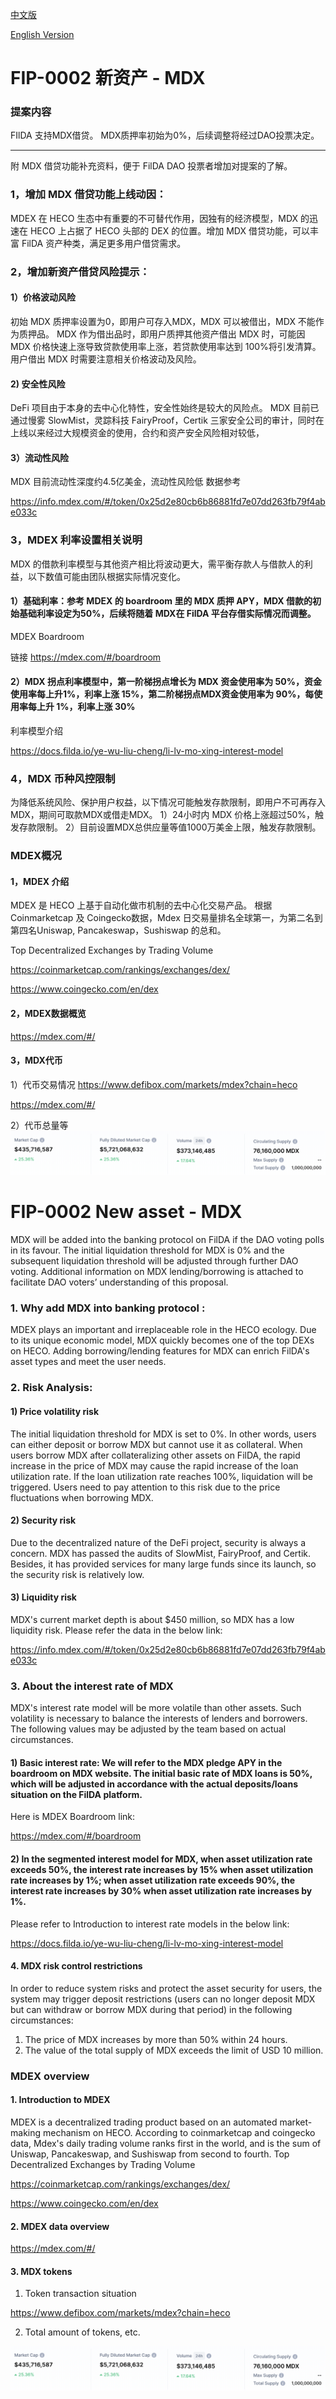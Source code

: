 [中文版](#fip-0002-%E6%96%B0%E8%B5%84%E4%BA%A7---mdx)

[English Version](#fip-0002-new-asset---mdx)

# FIP-0002 新资产 - MDX

### 提案内容

FIlDA 支持MDX借贷。
MDX质押率初始为0%，后续调整将经过DAO投票决定。


--------------------------------


附 MDX 借贷功能补充资料，便于 FilDA DAO 投票者增加对提案的了解。

### 1，增加 MDX 借贷功能上线动因：

MDEX 在 HECO 生态中有重要的不可替代作用，因独有的经济模型，MDX 的迅速在 HECO 上占据了 HECO 头部的 DEX 的位置。增加 MDX 借贷功能，可以丰富 FilDA 资产种类，满足更多用户借贷需求。

### 2，增加新资产借贷风险提示：

#### 1）价格波动风险
初始 MDX 质押率设置为0，即用户可存入MDX，MDX 可以被借出，MDX 不能作为质押品。
MDX 作为借出品时，即用户质押其他资产借出 MDX 时，可能因 MDX 价格快速上涨导致贷款使用率上涨，若贷款使用率达到 100%将引发清算。
用户借出 MDX 时需要注意相关价格波动及风险。

#### 2) 安全性风险
DeFi 项目由于本身的去中心化特性，安全性始终是较大的风险点。
MDX 目前已通过慢雾 SlowMist，灵踪科技 FairyProof，Certik 三家安全公司的审计，同时在上线以来经过大规模资金的使用，合约和资产安全风险相对较低，

#### 3）流动性风险
MDX 目前流动性深度约4.5亿美金，流动性风险低
数据参考 

https://info.mdex.com/#/token/0x25d2e80cb6b86881fd7e07dd263fb79f4abe033c


### 3，MDEX 利率设置相关说明
MDX 的借款利率模型与其他资产相比将波动更大，需平衡存款人与借款人的利益，以下数值可能由团队根据实际情况变化。

#### 1）基础利率：参考 MDEX 的 boardroom 里的 MDX 质押 APY，MDX 借款的初始基础利率设定为50%，后续将随着 MDX在 FilDA 平台存借实际情况而调整。
MDEX Boardroom

链接 https://mdex.com/#/boardroom

#### 2）MDX 拐点利率模型中，第一阶梯拐点增长为 MDX 资金使用率为 50%，资金使用率每上升1%，利率上涨 15%，第二阶梯拐点MDX资金使用率为 90%，每使用率每上升 1%，利率上涨 30%

利率模型介绍

https://docs.filda.io/ye-wu-liu-cheng/li-lv-mo-xing-interest-model


### 4，MDX 币种风控限制
为降低系统风险、保护用户权益，以下情况可能触发存款限制，即用户不可再存入MDX，期间可取款MDX或借走MDX。
1）24小时内 MDX 价格上涨超过50%，触发存款限制。
2）目前设置MDX总供应量等值1000万美金上限，触发存款限制。



### MDEX概况

#### 1，MDEX 介绍
MDEX 是 HECO 上基于自动化做市机制的去中心化交易产品。
根据 Coinmarketcap 及 Coingecko数据，Mdex 日交易量排名全球第一，为第二名到第四名Uniswap, Pancakeswap，Sushiswap 的总和。

Top Decentralized Exchanges by Trading Volume

https://coinmarketcap.com/rankings/exchanges/dex/

https://www.coingecko.com/en/dex

#### 2，MDEX数据概览
https://mdex.com/#/




#### 3，MDX代币
1）代币交易情况
https://www.defibox.com/markets/mdex?chain=heco

https://mdex.com/#/

2）代币总量等
![](./images/mdx_cmc.png)


# FIP-0002 New asset - MDX
MDX will be added into the banking protocol on FilDA if the DAO voting polls in its favour. The initial liquidation threshold for MDX is 0% and the subsequent liquidation threshold will be adjusted through further DAO voting.
Additional information on MDX lending/borrowing is attached to facilitate DAO voters’ understanding of this proposal. 


### 1. Why add MDX into banking protocol :
MDEX plays an important and irreplaceable role in the HECO ecology. Due to its unique economic model, MDX quickly becomes one of the top DEXs on HECO. Adding borrowing/lending features for MDX can enrich FilDA's asset types and meet the user needs.

### 2. Risk Analysis:

#### 1) Price volatility risk
The initial liquidation threshold for MDX is set to 0%. In other words, users can either deposit or borrow MDX but cannot use it as collateral. When users borrow MDX after collateralizing other assets on FilDA, the rapid increase in the price of MDX may cause the rapid increase of the loan utilization rate. If the loan utilization rate reaches 100%, liquidation will be triggered. Users need to pay attention to this risk due to the price fluctuations when borrowing MDX.

#### 2) Security risk
Due to the decentralized nature of the DeFi project, security is always a concern. MDX has passed the audits of SlowMist, FairyProof, and Certik. Besides, it has provided services for many large funds since its launch, so the security risk is relatively low.

#### 3) Liquidity risk
MDX's current market depth is about $450 million, so MDX has a low liquidity risk. Please refer the data in the below link: 

https://info.mdex.com/#/token/0x25d2e80cb6b86881fd7e07dd263fb79f4abe033c

### 3. About the interest rate of MDX
MDX's interest rate model will be more volatile than other assets. Such volatility is necessary to balance the interests of lenders and borrowers. The following values ​​may be adjusted by the team based on actual circumstances.


#### 1) Basic interest rate: We will refer to the MDX pledge APY in the boardroom on MDX website. The initial basic rate of MDX loans is 50%, which will be adjusted in accordance with the actual deposits/loans situation on the FilDA platform.
Here is MDEX Boardroom link:  

https://mdex.com/#/boardroom

#### 2) In the segmented interest model for MDX, when asset utilization rate exceeds 50%, the interest rate increases by 15% when asset utilization rate increases by 1%; when asset utilization rate exceeds 90%, the interest rate increases by 30% when asset utilization rate increases by 1%.

Please refer to Introduction to interest rate models in the below link: 

https://docs.filda.io/ye-wu-liu-cheng/li-lv-mo-xing-interest-model


#### 4. MDX risk control restrictions
In order to reduce system risks and protect the asset security for users, the system may trigger deposit restrictions (users can no longer deposit MDX but can withdraw or borrow MDX during that period) in the following circumstances:

1) The price of MDX increases by more than 50% within 24 hours.
2) The value of the total supply of MDX exceeds the limit of USD 10 million.



### MDEX overview

#### 1. Introduction to MDEX
MDEX is a decentralized trading product based on an automated market-making mechanism on HECO. According to coinmarketcap and coingecko data, Mdex's daily trading volume ranks first in the world, and is the sum of Uniswap, Pancakeswap, and Sushiswap from second to fourth.
Top Decentralized Exchanges by Trading Volume 

https://coinmarketcap.com/rankings/exchanges/dex/ 

https://www.coingecko.com/en/dex


#### 2. MDEX data overview
https://mdex.com/#/


#### 3. MDX tokens
1) Token transaction situation

https://www.defibox.com/markets/mdex?chain=heco

2) Total amount of tokens, etc.

![](./images/mdx_cmc.png)
